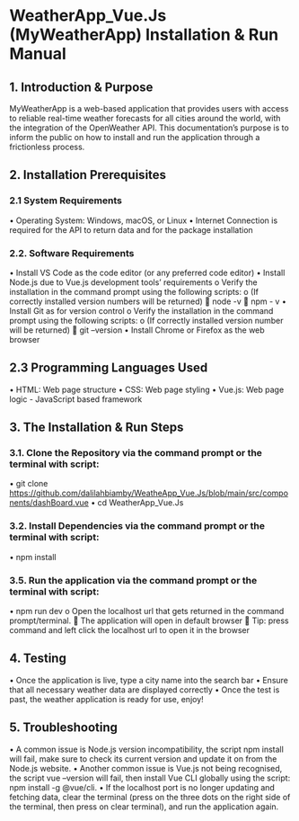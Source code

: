 # WeatherApp_Vue.Js (MyWeatherApp) Installation & Run Manual

## 1.	Introduction & Purpose

MyWeatherApp is a web-based application that provides users with access to reliable real-time weather forecasts for all cities around the world, with the integration of the OpenWeather API. This documentation’s purpose is to inform the public on how to install and run the application through a frictionless process.

## 2.	Installation Prerequisites

  ### 2.1	System Requirements
  •	Operating System: Windows, macOS, or Linux
  •	Internet Connection is required for the API to return data and for the package installation
  
  ### 2.2. Software Requirements
  •	Install VS Code as the code editor (or any preferred code editor)
  •	Install Node.js due to Vue.js development tools’ requirements
    o	Verify the installation in the command prompt using the following scripts:
    o	(If correctly installed version numbers will be returned)
      	node -v
      	npm - v
  •	Install Git as for version control 
    o	Verify the installation in the command prompt using the following scripts:
    o	(If correctly installed version number will be returned)
      	git –version
  •	Install Chrome or Firefox as the web browser
  
## 2.3 Programming Languages Used  
  •	HTML: Web page structure
  •	CSS: Web page styling
  •	Vue.js: Web page logic - JavaScript based framework

## 3.	The Installation & Run Steps
  ### 3.1. Clone the Repository via the command prompt or the terminal with script:
  •	git clone https://github.com/dalilahbiamby/WeatheApp_Vue.Js/blob/main/src/components/dashBoard.vue 
  •	cd WeatherApp_Vue.Js
  
  ### 3.2. 	Install Dependencies via the command prompt or the terminal with script:
  •	npm install
  
  ### 3.5. Run the application via the command prompt or the terminal with script:
  •	npm run dev
    o	Open the localhost url that gets returned in the command prompt/terminal.
      	The application will open in default browser
      	Tip: press command and left click the localhost url to open it in the browser

## 4.	Testing 
  •	Once the application is live, type a city name into the search bar 
  •	Ensure that all necessary weather data are displayed correctly
  •	Once the test is past, the weather application is ready for use, enjoy!

## 5.	Troubleshooting
  •	A common issue is Node.js version incompatibility, the script npm install will fail, make sure to check its current version and update it on from the Node.js website.
  •	Another common issue is Vue.js not being recognised, the script vue –version will fail, then install Vue CLI globally using the script: npm install -g @vue/cli.
  •	If the localhost port is no longer updating and fetching data, clear the terminal (press on the three dots on the right side of the terminal, then press on clear terminal), and run the application again.
